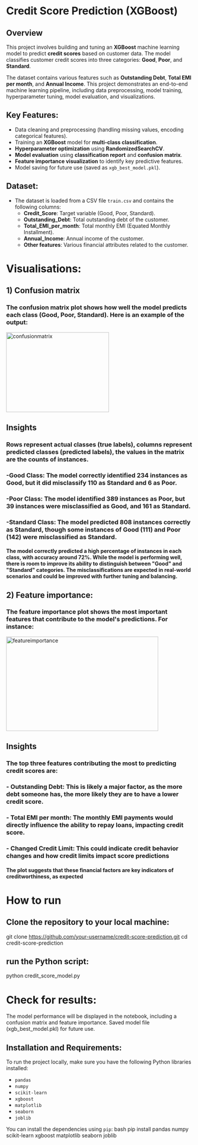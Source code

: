 
# Credit Score Prediction (XGBoost)

## Overview
This project involves building and tuning an **XGBoost** machine learning model to predict **credit scores** based on customer data. The model classifies customer credit scores into three categories: **Good**, **Poor**, and **Standard**.

The dataset contains various features such as **Outstanding Debt**, **Total EMI per month**, and **Annual Income**. This project demonstrates an end-to-end machine learning pipeline, including data preprocessing, model training, hyperparameter tuning, model evaluation, and visualizations.

## Key Features:
- Data cleaning and preprocessing (handling missing values, encoding categorical features).
- Training an **XGBoost** model for **multi-class classification**.
- **Hyperparameter optimization** using **RandomizedSearchCV**.
- **Model evaluation** using **classification report** and **confusion matrix**.
- **Feature importance visualization** to identify key predictive features.
- Model saving for future use (saved as `xgb_best_model.pkl`).

## Dataset:
- The dataset is loaded from a CSV file `train.csv` and contains the following columns:
  - **Credit_Score**: Target variable (Good, Poor, Standard).
  - **Outstanding_Debt**: Total outstanding debt of the customer.
  - **Total_EMI_per_month**: Total monthly EMI (Equated Monthly Installment).
  - **Annual_Income**: Annual income of the customer.
  - **Other features**: Various financial attributes related to the customer.
 

# Visualisations:
## 1) Confusion matrix
### The confusion matrix plot shows how well the model predicts each class (Good, Poor, Standard). Here is an example of the output:

<img width="277" height="215" alt="confusionmatrix" src="https://github.com/user-attachments/assets/8d4590d1-f173-40f8-a3cd-533ec8ea5fc0" />

## Insights
### Rows represent actual classes (true labels), columns represent predicted classes (predicted labels), the values in the matrix are the counts of instances.
### -Good Class: The model correctly identified 234 instances as Good, but it did misclassify 110 as Standard and 6 as Poor.
### -Poor Class: The model identified 389 instances as Poor, but 39 instances were misclassified as Good, and 161 as Standard.
### -Standard Class: The model predicted 808 instances correctly as Standard, though some instances of Good (111) and Poor (142) were misclassified as Standard.
#### The model correctly predicted a high percentage of instances in each class, with accuracy around 72%. While the model is performing well, there is room to improve its ability to distinguish between "Good" and "Standard" categories. The misclassifications are expected in real-world scenarios and could be improved with further tuning and balancing.


## 2) Feature importance:
### The feature importance plot shows the most important features that contribute to the model's predictions. For instance:

<img width="410" height="254" alt="featureimportance" src="https://github.com/user-attachments/assets/39993adc-ff75-4dc8-a8db-729af790779f" />

## Insights
### The top three features contributing the most to predicting credit scores are:
### - Outstanding Debt: This is likely a major factor, as the more debt someone has, the more likely they are to have a lower credit score.
### - Total EMI per month: The monthly EMI payments would directly influence the ability to repay loans, impacting credit score.
### - Changed Credit Limit: This could indicate credit behavior changes and how credit limits impact score predictions
#### The plot suggests that these financial factors are key indicators of creditworthiness, as expected




# How to run
## Clone the repository to your local machine:
git clone https://github.com/your-username/credit-score-prediction.git
cd credit-score-prediction

## run the Python script:
python credit_score_model.py

# Check for results:
The model performance will be displayed in the notebook, including a confusion matrix and feature importance.
Saved model file (xgb_best_model.pkl) for future use.


## Installation and Requirements:
To run the project locally, make sure you have the following Python libraries installed:
- `pandas`
- `numpy`
- `scikit-learn`
- `xgboost`
- `matplotlib`
- `seaborn`
- `joblib`

You can install the dependencies using `pip`:
bash
pip install pandas numpy scikit-learn xgboost matplotlib seaborn joblib














